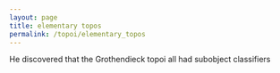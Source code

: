 ```yaml
---
layout: page
title: elementary topos
permalink: /topoi/elementary_topos
---
```

He discovered that the Grothendieck topoi all had subobject classifiers
